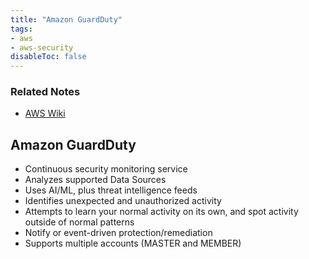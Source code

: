 ```yaml
---
title: "Amazon GuardDuty"
tags:
- aws
- aws-security
disableToc: false
---
```


### Related Notes
- [AWS Wiki](/notes/aws/aws-wiki.md)

## Amazon GuardDuty
- Continuous security monitoring service
- Analyzes supported Data Sources
- Uses AI/ML, plus threat intelligence feeds
- Identifies unexpected and unauthorized activity
- Attempts to learn your normal activity on its own, and spot activity outside of normal patterns
- Notify or event-driven protection/remediation
- Supports multiple accounts (MASTER and MEMBER)